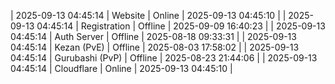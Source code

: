 | 2025-09-13 04:45:14 | Website | Online | 2025-09-13 04:45:10 |
| 2025-09-13 04:45:14 | Registration | Offline | 2025-09-09 16:40:23 |
| 2025-09-13 04:45:14 | Auth Server | Offline | 2025-08-18 09:33:31 |
| 2025-09-13 04:45:14 | Kezan (PvE) | Offline | 2025-08-03 17:58:02 |
| 2025-09-13 04:45:14 | Gurubashi (PvP) | Offline | 2025-08-23 21:44:06 |
| 2025-09-13 04:45:14 | Cloudflare | Online | 2025-09-13 04:45:10 |
